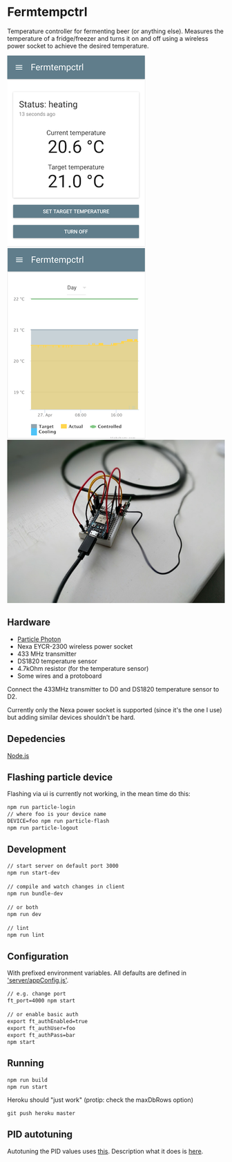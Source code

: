 # Fermtempctrl

Temperature controller for fermenting beer (or anything else). Measures the temperature of a fridge/freezer and turns it on and off using a wireless power socket to achieve the desired temperature.

![Screenshot 1](https://raw.githubusercontent.com/akileh/fermtempctrl/master/images/ss1.png)
![Screenshot 2](https://raw.githubusercontent.com/akileh/fermtempctrl/master/images/ss2.png)
![Hardware 1](https://raw.githubusercontent.com/akileh/fermtempctrl/master/images/hw1.jpg)

## Hardware

* [Particle Photon](https://www.particle.io/)
* Nexa EYCR-2300 wireless power socket
* 433 MHz transmitter
* DS1820 temperature sensor
* 4.7kOhm resistor (for the temperature sensor)
* Some wires and a protoboard

Connect the 433MHz transmitter to D0 and DS1820 temperature sensor to D2.

Currently only the Nexa power socket is supported (since it's the one I use) but adding similar devices shouldn't be hard.

## Depedencies

[Node.js](https://nodejs.org)

## Flashing particle device

Flashing via ui is currently not working, in the mean time do this:

    npm run particle-login
    // where foo is your device name
    DEVICE=foo npm run particle-flash
    npm run particle-logout

## Development

    // start server on default port 3000
    npm run start-dev

    // compile and watch changes in client
    npm run bundle-dev

    // or both
    npm run dev

    // lint
    npm run lint

## Configuration
With prefixed environment variables. All defaults are defined in ['server/appConfig.js'](server/appConfig.js).

    // e.g. change port
    ft_port=4000 npm start

    // or enable basic auth
    export ft_authEnabled=true
    export ft_authUser=foo
    export ft_authPass=bar
    npm start

## Running

    npm run build
    npm run start

Heroku should "just work" (protip: check the maxDbRows option)

    git push heroku master

## PID autotuning

  Autotuning the PID values uses [this](http://playground.arduino.cc/Code/PIDAutotuneLibrary). Description what it does is [here](http://playground.arduino.cc/Code/PIDAutotuneLibrary).


